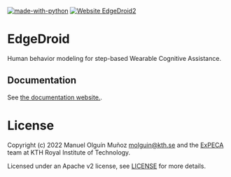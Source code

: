 [![made-with-python](https://img.shields.io/badge/Made%20with-Python-1f425f.svg)](https://www.python.org/)
[![Website EdgeDroid2](https://img.shields.io/website-up-down-green-red/http/shields.io.svg)](https://manuel.olguinmunoz.xyz/EdgeDroid2)

# EdgeDroid

Human behavior modeling for step-based Wearable Cognitive Assistance.

## Documentation

See [the documentation website.](https://manuel.olguinmunoz.xyz/EdgeDroid2).

# License

Copyright (c) 2022 Manuel Olguín Muñoz <molguin@kth.se> and the [ExPECA](https://expeca.proj.kth.se/) team at KTH Royal Institute of Technology.

Licensed under an Apache v2 license, see [LICENSE](LICENSE) for more details.


